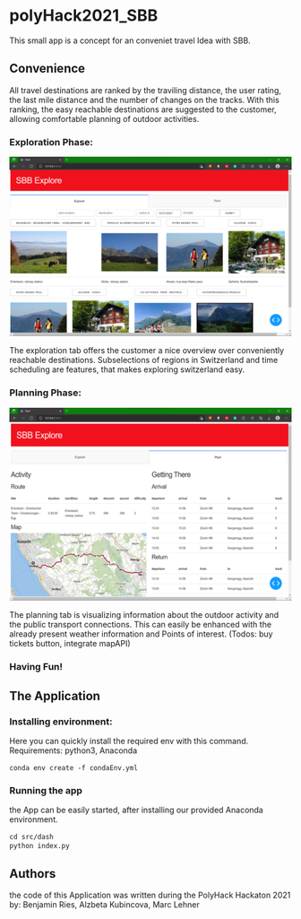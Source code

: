 # polyHack2021_SBB
This small app is a concept for an conveniet travel Idea with SBB. 

## Convenience
All travel destinations are ranked by the traviling distance, the user rating, the last mile distance and the number of changes on the tracks.
With this ranking, the easy reachable destinations are suggested to the customer, allowing comfortable planning of outdoor activities.

### Exploration Phase:

![](.img/exploration.png)

The exploration tab offers the customer a nice overview over conveniently reachable destinations.
Subselections of regions in Switzerland and time scheduling are features, that makes exploring switzerland easy.


### Planning Phase:

![](.img/planning.png)

The planning tab is visualizing information about the outdoor activity and the public transport connections.
This can easily be enhanced with the already present weather information and Points of interest.
(Todos: buy tickets button, integrate mapAPI)

### Having Fun!


## The Application

### Installing environment:

Here you can quickly install the required env with this command.
Requirements: python3, Anaconda

    conda env create -f condaEnv.yml

### Running the app

the App can be easily started, after installing our provided Anaconda environment.

    cd src/dash
    python index.py

## Authors
the code of this Application was written during the PolyHack Hackaton 2021 by:
Benjamin Ries, Alzbeta Kubincova, Marc Lehner
